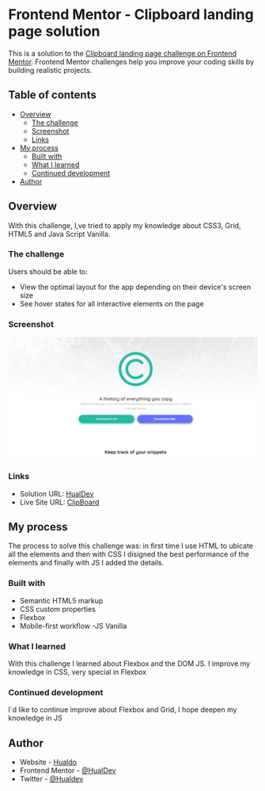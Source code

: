 # Frontend Mentor - Clipboard landing page solution

This is a solution to the [Clipboard landing page challenge on Frontend Mentor](https://www.frontendmentor.io/challenges/clipboard-landing-page-5cc9bccd6c4c91111378ecb9). Frontend Mentor challenges help you improve your coding skills by building realistic projects. 

## Table of contents

- [Overview](#overview)
  - [The challenge](#the-challenge)
  - [Screenshot](#screenshot)
  - [Links](#links)
- [My process](#my-process)
  - [Built with](#built-with)
  - [What I learned](#what-i-learned)
  - [Continued development](#continued-development)
- [Author](#author)


## Overview

With this challenge, I,ve tried to apply my knowledge about CSS3, Grid, HTML5 and Java Script Vanilla.


### The challenge

Users should be able to:

- View the optimal layout for the app depending on their device's screen size
- See hover states for all interactive elements on the page


### Screenshot

![](./images/screenshot.jpg)


### Links

- Solution URL: [HualDev](https://github.com/HualDev/ClipboardLandingPage)
- Live Site URL: [ClipBoard](https://hualdev.github.io/ClipboardLandingPage/)

## My process

The process to solve this challenge was: in first time I use HTML to ubicate all the elements and then with CSS I disigned the best performance of the elements and finally with JS I added the details.

### Built with

- Semantic HTML5 markup
- CSS custom properties
- Flexbox
- Mobile-first workflow
-JS Vanilla


### What I learned

With this challenge I learned about Flexbox and the DOM JS. I improve my knowledge in CSS, very special in Flexbox

### Continued development

I´d like to continue improve about Flexbox and Grid, I hope deepen my knowledge in JS


## Author

- Website - [Hualdo](https://hualdevportafolio.netlify.app)
- Frontend Mentor - [@HualDev](https://www.frontendmentor.io/profile/Hualdev)
- Twitter - [@Hualdev](https://www.twitter.com/hualdev)